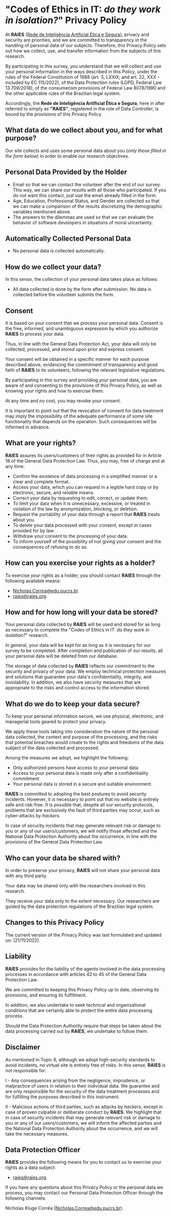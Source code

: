 # "Codes of Ethics in IT: _do they work in isolation?_" Privacy Policy

At **RAIES** ([Rede de Inteligência Artificial Ética e Segura](https://raies.org/)), privacy and security are priorities, and we are committed to transparency in the handling of personal data of our subjects. Therefore, this Privacy Policy sets out how we collect, use, and transfer information from the subjects of this research.

By participating in this survey, you understand that we will collect and use your personal information in the ways described in this Policy, under the rules of the Federal Constitution of 1988 (art. 5, LXXIX; and art. 22, XXX - included by EC 115/2022), of the Data Protection rules (LGPD, Federal Law 13.709/2018), of the consumerism provisions of Federal Law 8078/1990 and the other applicable rules of the Brazilian legal system.

Accordingly, the **Rede de Inteligência Artificial Ética e Segura**, here in after referred to simply as **"RAIES"**, registered in the role of Data Controller, is bound by the provisions of this Privacy Policy.

## What data do we collect about you, and for what purpose?

Our site collects and uses some personal data about you (_only those filled in the form below_) in order to enable our research objectives.

## Personal Data Provided by the Holder

- Email so that we can contact the volunteer after the end of our survey. This way, we can share our results with all those who participated. If you do not want this contact, just use the email already filled in the form.
- Age, Education, Professional Status, and Gender are collected so that we can make a comparison of the results discretizing the demographic variables mentioned above.
- The answers to the dilemmas are used so that we can evaluate the behavior of software developers in situations of moral uncertainty.

## Automatically Collected Personal Data

- No personal data is collected automatically.

## How do we collect your data?

In this sense, the collection of your personal data takes place as follows:

- All data collected is done by the form after submission. No data is collected before the volunteer submits the form.

## Consent

It is based on your consent that we process your personal data. Consent is the free, informed, and unambiguous expression by which you authorize **RAIES** to process your data.

Thus, in line with the General Data Protection Act, your data will only be collected, processed, and stored upon prior and express consent.

Your consent will be obtained in a specific manner for each purpose described above, evidencing the commitment of transparency and good faith of **RAIES** to its volunteers, following the relevant legislative regulations.

By participating in this survey and providing your personal data, you are aware of and consenting to the provisions of this Privacy Policy, as well as knowing your rights and how to exercise them.

At any time and no cost, you may revoke your consent.

It is important to point out that the revocation of consent for data treatment may imply the impossibility of the adequate performance of some site functionality that depends on the operation. Such consequences will be informed in advance.

## What are your rights?

**RAIES** assures its users/customers of their rights as provided for in Article 18 of the General Data Protection Law. Thus, you may, free of charge and at any time:

- Confirm the existence of data processing in a simplified manner or a clear and complete format.
- Access your data, which you can request in a legible hard copy or by electronic, secure, and reliable means.
- Correct your data by requesting to edit, correct, or update them.
- To limit your data when it is unnecessary, excessive, or treated in violation of the law by anonymization, blocking, or deletion.
- Request the portability of your data through a report that **RAIES** treats about you.
- To delete your data processed with your consent, except in cases provided for by law.
- Withdraw your consent to the processing of your data.
- To inform yourself of the possibility of not giving your consent and the consequences of refusing to do so.

## How can you exercise your rights as a holder?

To exercise your rights as a holder, you should contact **RAIES** through the following available means:

- [Nicholas.Correa@edu.pucrs.br](mailto:Nicholas.Correa@edu.pucrs.br).
- [raies@raies.org](mailto:raies@raies.org).

## How and for how long will your data be stored?

Your personal data collected by **RAIES** will be used and stored for as long as necessary to complete the "Codes of Ethics in IT: _do they work in isolation?_" research.

In general, your data will be kept for as long as it is necessary for our survey to be completed. After completion and publication of our results, all your personal data will be deleted from our database.

The storage of data collected by **RAIES** reflects our commitment to the security and privacy of your data. We employ technical protection measures and solutions that guarantee your data's confidentiality, integrity, and inviolability. In addition, we also have security measures that are appropriate to the risks and control access to the information stored.

## What do we do to keep your data secure?

To keep your personal information secure, we use physical, electronic, and managerial tools geared to protect your privacy.

We apply these tools taking into consideration the nature of the personal data collected, the context and purpose of the processing, and the risks that potential breaches would create to the rights and freedoms of the data subject of the data collected and processed.

Among the measures we adopt, we highlight the following:

- Only authorized persons have access to your personal data
- Access to your personal data is made only after a confidentiality commitment
- Your personal data is stored in a secure and suitable environment.

**RAIES** is committed to adopting the best postures to avoid security incidents. However, it is necessary to point out that no website is entirely safe and risk-free. It is possible that, despite all our security protocols, problems that are exclusively the fault of third parties may occur, such as cyber-attacks by _hackers_.

In case of security incidents that may generate relevant risk or damage to you or any of our users/customers, we will notify those affected and the National Data Protection Authority about the occurrence, in line with the provisions of the General Data Protection Law.

## Who can your data be shared with?

In order to preserve your privacy, **RAIES** will not share your personal data with any third party.

Your data may be shared only with the researchers involved in this research.

They receive your data only to the extent necessary. Our researchers are guided by the data protection regulations of the Brazilian legal system.

## Changes to this Privacy Policy

The current version of the Privacy Policy was last formulated and updated on:  (21/11/2022).

## Liability

**RAIES** provides for the liability of the agents involved in the data processing processes in accordance with articles 42 to 45 of the General Data Protection Law.

We are committed to keeping this Privacy Policy up to date, observing its provisions, and ensuring its fulfillment.

In addition, we also undertake to seek technical and organizational conditions that are certainly able to protect the entire data processing process.

Should the Data Protection Authority require that steps be taken about the data processing carried out by **RAIES**, we undertake to follow them.

## Disclaimer

As mentioned in Topic 6, although we adopt high-security standards to avoid incidents, no virtual site is entirely free of risks. In this sense, **RAIES** is not responsible for:

I - Any consequences arising from the negligence, imprudence, or malpractice of users in relation to their individual data. We guarantee and are only responsible for the security of the data treatment processes and for fulfilling the purposes described in this instrument.

II - Malicious actions of third parties, such as attacks by _hackers_, except in case of proven culpable or deliberate conduct by **RAIES**. We highlight that in case of security incidents that may generate relevant risk or damage to you or any of our users/customers, we will inform the affected parties and the National Data Protection Authority about the occurrence, and we will take the necessary measures.

## Data Protection Officer

**RAIES** provides the following means for you to contact us to exercise your rights as a data subject:  

- [raies@raies.org](mailto:raies@raies.org).

If you have any questions about this Privacy Policy or the personal data we process, you may contact our Personal Data Protection Officer through the following channels:

Nicholas Kluge Corrêa ([Nicholas.Correa@edu.pucrs.br](mailto:Nicholas.Correa@edu.pucrs.br)).
